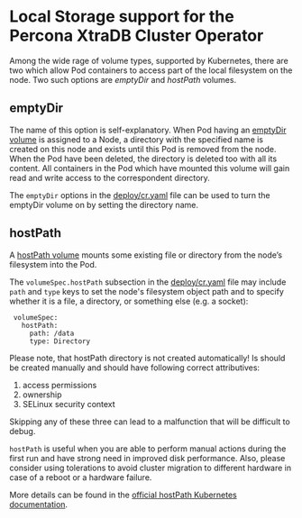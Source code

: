 Local Storage support for the Percona XtraDB Cluster Operator
===============================================================================

Among the wide rage of volume types, supported by Kubernetes, there are two which allow Pod containers to access part of the local filesystem on the node. Two such options are *emptyDir* and *hostPath* volumes.

emptyDir
-------------------------------------------------------------------------------

The name of this option is self-explanatory. When Pod having an [emptyDir volume](https://kubernetes.io/docs/concepts/storage/volumes/#emptydir) is assigned to a Node, a directory with the specified name is created on this node and exists until this Pod is removed from the node. When the Pod have been deleted, the directory is deleted too with all its content. All containers in the Pod which have mounted this volume will gain read and write access to the correspondent directory.

The ``emptyDir`` options in the [deploy/cr.yaml](https://github.com/percona/percona-xtradb-cluster-operator/blob/master/deploy/cr.yaml) file can be used to turn the emptyDir volume on by setting the directory name.

hostPath
-------------------------------------------------------------------------------

A [hostPath volume](https://kubernetes.io/docs/concepts/storage/volumes/#hostpath) mounts some existing file or directory from the node’s filesystem into the Pod.

The ``volumeSpec.hostPath`` subsection in the [deploy/cr.yaml](https://github.com/percona/percona-xtradb-cluster-operator/blob/master/deploy/cr.yaml) file may include ``path`` and ``type`` keys to set the node's filesystem object path and to specify whether it is a file, a directory, or something else (e.g. a socket):

   ```
    volumeSpec:
      hostPath:
        path: /data
        type: Directory
   ```

Please note, that hostPath directory is not created automatically! Is should be created manually and should have following correct attributives: 
1. access permissions 
2. ownership
3. SELinux security context

Skipping any of these three can lead to a malfunction that will be difficult to debug.

``hostPath`` is useful when you are able to perform manual actions during the first run and have strong need in improved disk performance. Also, please consider using tolerations to avoid cluster migration to different hardware in case of a reboot or a hardware failure.

More details can be found in the [official hostPath Kubernetes documentation](https://kubernetes.io/docs/concepts/storage/volumes/#hostpath).
